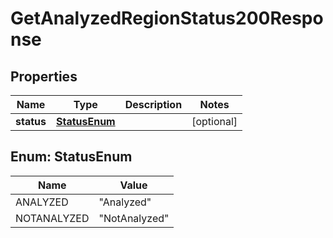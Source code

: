 

# GetAnalyzedRegionStatus200Response


## Properties

| Name | Type | Description | Notes |
|------------ | ------------- | ------------- | -------------|
|**status** | [**StatusEnum**](#StatusEnum) |  |  [optional] |



## Enum: StatusEnum

| Name | Value |
|---- | -----|
| ANALYZED | &quot;Analyzed&quot; |
| NOTANALYZED | &quot;NotAnalyzed&quot; |



